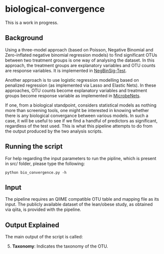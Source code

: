 # biological-convergence
This is a work in progress.

Background
------

Using a three-model approach (based on Poisson, Negative Binomial and Zero-inflated negative binomial regression models) to find significant OTUs between two treatment groups is one way of analysing the dataset. In this approach, the treatment groups are explanatory variables and OTU counts are response variables. It is implemented in [NegBinSig-Test](https://github.com/alifar76/NegBinSig-Test).

Another approach is to use logistic regression modelling based on penalized regression (as implemented via Lasso and Elastic Nets). In these approaches, OTU counts become explanatory variables and treatment groups become response variable as implemented in [MicrobeNets](https://github.com/alifar76/MicrobeNets).

If one, from a biological standpoint, considers statistical models as nothing more than screening tools, one might be interested in knowing whether there is any biological convergance between various models. In such a case, it will be useful to see if we find a handful of predictors as significant, regardless of the test used. This is what this pipeline attempts to do from the output produced by the two analysis scripts.

Running the script
------

For help regarding the input parameters to run the pipline, which is present in src/ folder, please type the following:

```python bio_convergence.py -h```

Input
------

The pipeline requires an QIIME compatible OTU table and mapping file as its input. The publicly available dataset of the lean/obese study, as obtained via qiita, is provided with the pipeline.


Output Explained
------

The main output of the script is called:


5) **Taxonomy**: Indicates the taxonomy of the OTU.
